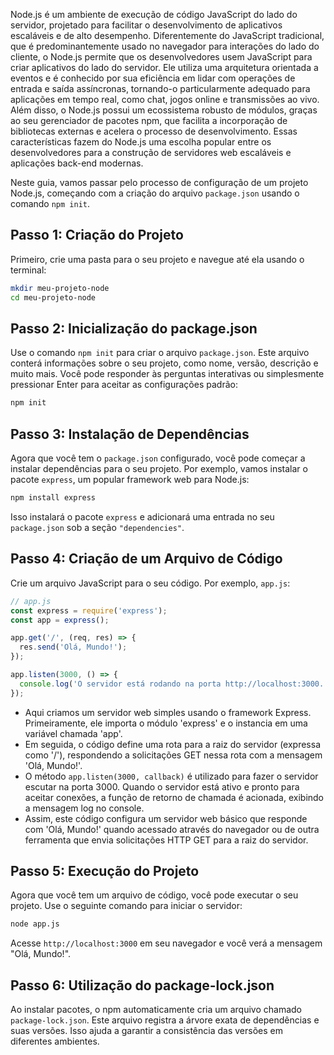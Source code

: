 Node.js é um ambiente de execução de código JavaScript do lado do servidor, projetado para facilitar o desenvolvimento de aplicativos escaláveis e de alto desempenho. Diferentemente do JavaScript tradicional, que é predominantemente usado no navegador para interações do lado do cliente, o Node.js permite que os desenvolvedores usem JavaScript para criar aplicativos do lado do servidor. Ele utiliza uma arquitetura orientada a eventos e é conhecido por sua eficiência em lidar com operações de entrada e saída assíncronas, tornando-o particularmente adequado para aplicações em tempo real, como chat, jogos online e transmissões ao vivo. Além disso, o Node.js possui um ecossistema robusto de módulos, graças ao seu gerenciador de pacotes npm, que facilita a incorporação de bibliotecas externas e acelera o processo de desenvolvimento. Essas características fazem do Node.js uma escolha popular entre os desenvolvedores para a construção de servidores web escaláveis e aplicações back-end modernas.

Neste guia, vamos passar pelo processo de configuração de um projeto Node.js, começando com a criação do arquivo `package.json` usando o comando `npm init`.

## Passo 1: Criação do Projeto
Primeiro, crie uma pasta para o seu projeto e navegue até ela usando o terminal:

```bash
mkdir meu-projeto-node
cd meu-projeto-node
```

## Passo 2: Inicialização do package.json
Use o comando `npm init` para criar o arquivo `package.json`. Este arquivo conterá informações sobre o seu projeto, como nome, versão, descrição e muito mais. Você pode responder às perguntas interativas ou simplesmente pressionar Enter para aceitar as configurações padrão:

```bash
npm init
```

## Passo 3: Instalação de Dependências
Agora que você tem o `package.json` configurado, você pode começar a instalar dependências para o seu projeto. Por exemplo, vamos instalar o pacote `express`, um popular framework web para Node.js:

```bash
npm install express
```

Isso instalará o pacote `express` e adicionará uma entrada no seu `package.json` sob a seção `"dependencies"`.

## Passo 4: Criação de um Arquivo de Código
Crie um arquivo JavaScript para o seu código. Por exemplo, `app.js`:

```javascript
// app.js
const express = require('express');
const app = express();

app.get('/', (req, res) => {
  res.send('Olá, Mundo!');
});

app.listen(3000, () => {
  console.log('O servidor está rodando na porta http://localhost:3000.');
});
```

- Aqui criamos um servidor web simples usando o framework Express. Primeiramente, ele importa o módulo 'express' e o instancia em uma variável chamada 'app'. 
- Em seguida, o código define uma rota para a raiz do servidor (expressa como '/'), respondendo a solicitações GET nessa rota com a mensagem 'Olá, Mundo!'. 
- O método `app.listen(3000, callback)` é utilizado para fazer o servidor escutar na porta 3000. Quando o servidor está ativo e pronto para aceitar conexões, a função de retorno de chamada é acionada, exibindo a mensagem log no console. 
- Assim, este código configura um servidor web básico que responde com 'Olá, Mundo!' quando acessado através do navegador ou de outra ferramenta que envia solicitações HTTP GET para a raiz do servidor.
## Passo 5: Execução do Projeto
Agora que você tem um arquivo de código, você pode executar o seu projeto. Use o seguinte comando para iniciar o servidor:

```bash
node app.js
```

Acesse `http://localhost:3000` em seu navegador e você verá a mensagem "Olá, Mundo!".

## Passo 6: Utilização do package-lock.json
Ao instalar pacotes, o npm automaticamente cria um arquivo chamado `package-lock.json`. Este arquivo registra a árvore exata de dependências e suas versões. Isso ajuda a garantir a consistência das versões em diferentes ambientes.